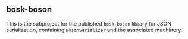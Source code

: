 ## bosk-boson

This is the subproject for the published `bosk-boson` library for JSON serialization,
containing `BosonSerializer` and the associated machinery.
